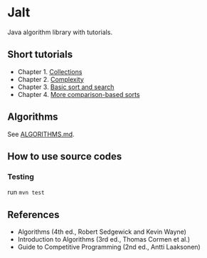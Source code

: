 # Jalt

Java algorithm library with tutorials.

## Short tutorials

- Chapter 1. [Collections](docs/01-collections.md)
- Chapter 2. [Complexity](docs/02-complexity.md)
- Chapter 3. [Basic sort and search](docs/03-basic-sort-and-search.md)
- Chapter 4. [More comparison-based sorts](docs/04-more-comparison-based-sorts.md)

## Algorithms

See [ALGORITHMS.md](ALGORITHMS.md).

## How to use source codes

### Testing

run `mvn test`

## References

- Algorithms (4th ed., Robert Sedgewick and Kevin Wayne)
- Introduction to Algorithms (3rd ed., Thomas Cormen et al.)
- Guide to Competitive Programming (2nd ed., Antti Laaksonen)
